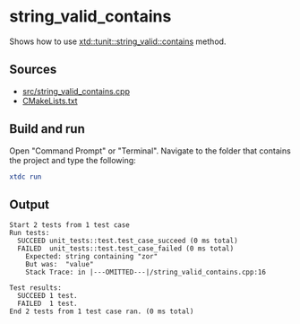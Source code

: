 # string_valid_contains

Shows how to use [xtd::tunit::string_valid::contains](https://gammasoft71.github.io/xtd/reference_guides/latest/classxtd_1_1tunit_1_1string__valid.html#a0799b37471d8dd62f5db65935bcf15a2) method.

## Sources

* [src/string_valid_contains.cpp](src/string_valid_contains.cpp)
* [CMakeLists.txt](CMakeLists.txt)

## Build and run

Open "Command Prompt" or "Terminal". Navigate to the folder that contains the project and type the following:

```cmake
xtdc run
```

## Output

```
Start 2 tests from 1 test case
Run tests:
  SUCCEED unit_tests::test.test_case_succeed (0 ms total)
  FAILED  unit_tests::test.test_case_failed (0 ms total)
    Expected: string containing "zor"
    But was:  "value"
    Stack Trace: in |---OMITTED---|/string_valid_contains.cpp:16

Test results:
  SUCCEED 1 test.
  FAILED  1 test.
End 2 tests from 1 test case ran. (0 ms total)
```
